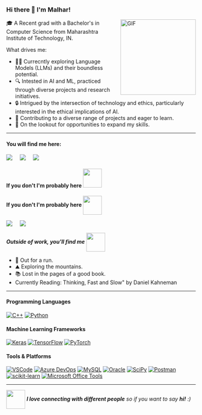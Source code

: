 ### Hi there 👋 I'm Malhar!
<img align="right" alt="GIF" height="200px" src="https://media0.giphy.com/media/XiQ4DDJju72cQ16dbt/giphy.webp?cid=ecf05e47fkfo4rpkkuzha8dwzajbucuixjfxb1ld7r4huu8h&ep=v1_gifs_search&rid=giphy.webp&ct=s" />

<!--
**malharnd/malharnd** is a ✨ _special_ ✨ repository because its `README.md` (this file) appears on your GitHub profile.

Here are some ideas to get you started:

- 🔭 I’m currently working on ...
- 🌱 I’m currently learning ...
- 👯 I’m looking to collaborate on ...
- 🤔 I’m looking for help with ...
- 💬 Ask me about ...
- 📫 How to reach me: ...
- 😄 Pronouns: ...
- ⚡ Fun fact: ...
-->

🎓 A Recent grad with a Bachelor's in Computer Science from Maharashtra Institute of Technology, IN.

What drives me:
- 🤖💬 Currecntly exploring Language Models (LLMs) and their boundless potential.
- 🔍 Intested in AI and ML, practiced through diverse projects and research initiatives.
- 🔒 Intrigued by the intersection of technology and ethics, particularly interested in the ethical implications of AI.
- 🌟 Contributing to a diverse range of projects and eager to learn.
- 🚀 On the lookout for opportunities to expand my skills.

---

#### You will find me here:
<div style="margin-top: 15px;"></div>
<p align="left">
<a href="mailto:malhar.dhawle@gmail.com?subject=Hello%20Malhar"><img src="https://img.shields.io/badge/gmail-%23D14836.svg?&style=for-the-badge&logo=gmail&logoColor=white" /></a>&nbsp;&nbsp;&nbsp;&nbsp;
<a href="https://www.linkedin.com/in/malhar-dhawle/"><img src="https://img.shields.io/badge/linkedin-%230077B5.svg?&style=for-the-badge&logo=linkedin&logoColor=white" /></a>&nbsp;&nbsp;&nbsp;&nbsp;
  <a href="https://zomatech.co/"><img src="https://img.shields.io/badge/Portfolio-255E63?style=for-the-badge&logo=About.me&logoColor=white" /></a>&nbsp;&nbsp;&nbsp;&nbsp;

</p>


#### If you don't I'm probably here <img src="https://user-images.githubusercontent.com/74038190/212284145-bf2c01a8-c448-4f1a-b911-996024c84606.gif" width="50">
<div>
  <h4 style="display: inline;">If you don't I'm probably here</h4>
  <img src="https://user-images.githubusercontent.com/74038190/212284145-bf2c01a8-c448-4f1a-b911-996024c84606.gif" width="50" style="display: inline-block; vertical-align: middle;">
</div>
<div style="margin-top: 15px;"></div>

<p align="left">
<a href="https://leetcode.com/malharnd/"><img src="https://img.shields.io/badge/-LeetCode-FFA116?style=for-the-badge&logo=LeetCode&logoColor=black" /></a>&nbsp;&nbsp;&nbsp;&nbsp;
<a href="https://www.naukri.com/code360/profile/008dbfc1-ccec-445b-b0f2-58e9dc0d71d0"><img src="https://img.shields.io/badge/coding%20ninjas-DD6620?style=for-the-badge&logo=codingninjas&logoColor=white" /></a>&nbsp;&nbsp;&nbsp;&nbsp;
</p>


<div>
  <h5 style="display: inline;">Outside of work, you'll find me</h5>
  <img src="https://media.tenor.com/415n58OZ9CYAAAAM/cat-reads-reading.gif" width="50" style="display: inline-block; vertical-align: middle;">
</div>

- 🏃 Out for a run.
- ⛰️ Exploring the mountains.
- 📚 Lost in the pages of a good book.
- Currently Reading: Thinking, Fast and Slow" by Daniel Kahneman

---

#### Programming Languages
[![C++](https://img.shields.io/badge/C%2B%2B-00599C?style=for-the-badge&logo=c%2B%2B&logoColor=white)](https://en.cppreference.com/)
[![Python](https://img.shields.io/badge/Python-FFD43B?style=for-the-badge&logo=python&logoColor=blue)](https://www.python.org/)

#### Machine Learning Frameworks
[![Keras](https://img.shields.io/badge/Keras-FF0000?style=for-the-badge&logo=keras&logoColor=white)](https://keras.io/)
[![TensorFlow](https://img.shields.io/badge/TensorFlow-FF6F00?style=for-the-badge&logo=tensorflow&logoColor=white)](https://www.tensorflow.org/)
[![PyTorch](https://img.shields.io/badge/PyTorch-EE4C2C?style=for-the-badge&logo=pytorch&logoColor=white)](https://pytorch.org/)

#### Tools & Platforms
[![VSCode](https://img.shields.io/badge/VSCode-0078D4?style=for-the-badge&logo=visual%20studio%20code&logoColor=white)](https://code.visualstudio.com/)
[![Azure DevOps](https://img.shields.io/badge/Azure_DevOps-0078D7?style=for-the-badge&logo=azure-devops&logoColor=white)](https://azure.microsoft.com/en-us/services/devops/)
[![MySQL](https://img.shields.io/badge/MySQL-005C84?style=for-the-badge&logo=mysql&logoColor=white)](https://www.mysql.com/)
[![Oracle](https://img.shields.io/badge/Oracle-F80000?style=for-the-badge&logo=oracle&logoColor=black)](https://www.oracle.com/database/)
[![SciPy](https://img.shields.io/badge/SciPy-654FF0?style=for-the-badge&logo=SciPy&logoColor=white)](https://www.scipy.org/)
[![Postman](https://img.shields.io/badge/Postman-87CEEB?style=for-the-badge&logo=postman&logoColor=white)](https://www.postman.com/)
[![scikit-learn](https://img.shields.io/badge/scikit_learn-F7931E?style=for-the-badge&logo=scikit-learn&logoColor=white)](https://scikit-learn.org/)
[![Microsoft Office Tools](https://img.shields.io/badge/Microsoft_Office_Tools-778899?style=for-the-badge&logo=microsoft&logoColor=white)](https://www.microsoft.com/en-us/microsoft-365/get-started-with-office-2019)

--- 

<img src="https://media.giphy.com/media/LnQjpWaON8nhr21vNW/giphy.gif" width="50" style="display: inline-block; vertical-align: middle;"> <em><b>I love connecting with different people</b> so if you want to say <b>hi!</b> :)</em>

